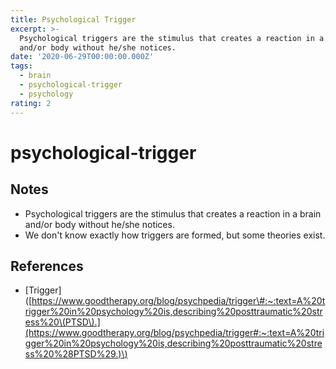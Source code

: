 ```yaml
---
title: Psychological Trigger
excerpt: >-
  Psychological triggers are the stimulus that creates a reaction in a brain
  and/or body without he/she notices.
date: '2020-06-29T00:00:00.000Z'
tags:
  - brain
  - psychological-trigger
  - psychology
rating: 2
---
```


# psychological-trigger

## Notes

* Psychological triggers are the stimulus that creates a reaction in a brain and/or body without he/she notices.
* We don't know exactly how triggers are formed, but some theories exist.

## References

* \[Trigger\]\([https://www.goodtherapy.org/blog/psychpedia/trigger\#:~:text=A%20trigger%20in%20psychology%20is,describing%20posttraumatic%20stress%20\(PTSD\).](https://www.goodtherapy.org/blog/psychpedia/trigger#:~:text=A%20trigger%20in%20psychology%20is,describing%20posttraumatic%20stress%20%28PTSD%29.)\)

